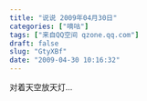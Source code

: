 ```yaml
---
title: "说说 2009年04月30日"
categories: ["嘀咕"]
tags: ["来自QQ空间 qzone.qq.com"]
draft: false
slug: "GtyXBf"
date: "2009-04-30 10:16:32"
---
```


对着天空放天灯...
